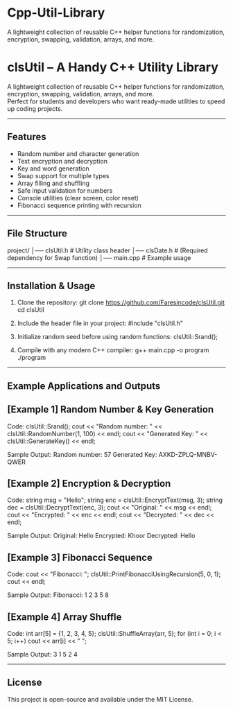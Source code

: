 # Cpp-Util-Library
A lightweight collection of reusable C++ helper functions for randomization, encryption, swapping, validation, arrays, and more.

clsUtil – A Handy C++ Utility Library
=====================================

A lightweight collection of reusable C++ helper functions for randomization, encryption, swapping, validation, arrays, and more.  
Perfect for students and developers who want ready-made utilities to speed up coding projects.  

------------------------------------------------------------
Features
------------------------------------------------------------
- Random number and character generation
- Text encryption and decryption
- Key and word generation
- Swap support for multiple types
- Array filling and shuffling
- Safe input validation for numbers
- Console utilities (clear screen, color reset)
- Fibonacci sequence printing with recursion

------------------------------------------------------------
File Structure
------------------------------------------------------------
project/
│── clsUtil.h     # Utility class header
│── clsDate.h     # (Required dependency for Swap function)
│── main.cpp      # Example usage

------------------------------------------------------------
Installation & Usage
------------------------------------------------------------
1. Clone the repository:
   git clone https://github.com/Faresincode/clsUtil.git
   cd clsUtil

2. Include the header file in your project:
   #include "clsUtil.h"

3. Initialize random seed before using random functions:
   clsUtil::Srand();

4. Compile with any modern C++ compiler:
   g++ main.cpp -o program
   ./program

------------------------------------------------------------
Example Applications and Outputs
------------------------------------------------------------

[Example 1] Random Number & Key Generation
------------------------------------------
Code:
    clsUtil::Srand();
    cout << "Random number: " << clsUtil::RandomNumber(1, 100) << endl;
    cout << "Generated Key: " << clsUtil::GenerateKey() << endl;

Sample Output:
    Random number: 57
    Generated Key: AXKD-ZPLQ-MNBV-QWER


[Example 2] Encryption & Decryption
-----------------------------------
Code:
    string msg = "Hello";
    string enc = clsUtil::EncryptText(msg, 3);
    string dec = clsUtil::DecryptText(enc, 3);
    cout << "Original: " << msg << endl;
    cout << "Encrypted: " << enc << endl;
    cout << "Decrypted: " << dec << endl;

Sample Output:
    Original: Hello
    Encrypted: Khoor
    Decrypted: Hello


[Example 3] Fibonacci Sequence
-------------------------------
Code:
    cout << "Fibonacci: ";
    clsUtil::PrintFibonacciUsingRecursion(5, 0, 1);
    cout << endl;

Sample Output:
    Fibonacci: 1 2 3 5 8


[Example 4] Array Shuffle
--------------------------
Code:
    int arr[5] = {1, 2, 3, 4, 5};
    clsUtil::ShuffleArray(arr, 5);
    for (int i = 0; i < 5; i++) cout << arr[i] << " ";

Sample Output:
    3 1 5 2 4


------------------------------------------------------------
License
------------------------------------------------------------
This project is open-source and available under the MIT License.
